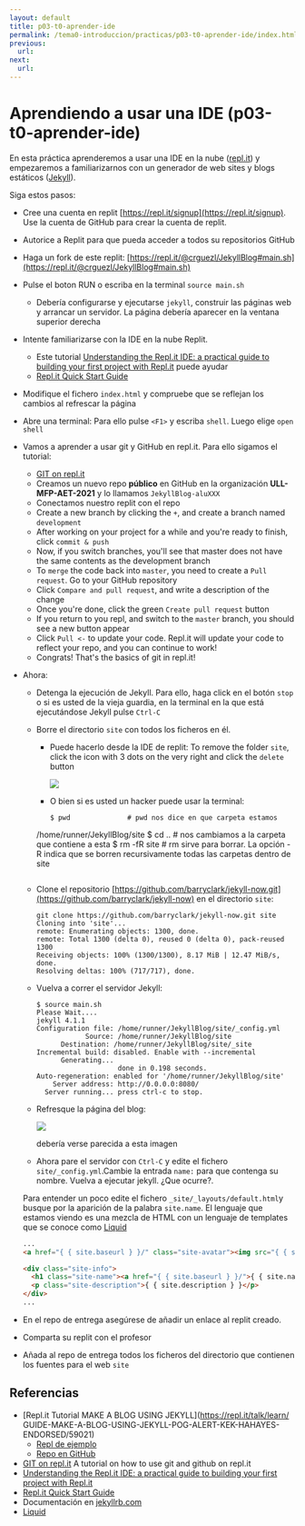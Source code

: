 ```yaml
---
layout: default
title: p03-t0-aprender-ide
permalink: /tema0-introduccion/practicas/p03-t0-aprender-ide/index.html
previous: 
  url: 
next:
  url: 
---
```


# Aprendiendo a usar una IDE (p03-t0-aprender-ide)

En esta práctica aprenderemos a usar una IDE en la nube ([repl.it](https://repl.it)) y empezaremos a familiarizarnos con un generador de web sites y blogs estáticos ([Jekyll](jekyllrb.com)).

Siga estos pasos:

* Cree una cuenta en replit [https://repl.it/signup](https://repl.it/signup). Use la cuenta de GitHub para crear la cuenta de replit.
* Autorice a Replit para que pueda acceder a todos su repositorios GitHub
* Haga un fork de este replit: [https://repl.it/@crguezl/JekyllBlog#main.sh](https://repl.it/@crguezl/JekyllBlog#main.sh)
* Pulse el boton RUN o escriba en la terminal `source main.sh`
  - Debería configurarse y ejecutarse `jekyll`, construir las páginas web y arrancar un servidor. La página debería aparecer en la ventana superior derecha
* Intente familiarizarse con la IDE en la nube Replit. 
  * Este tutorial [Understanding the Repl.it IDE: a practical guide to building your first project with Repl.it](https://www.codewithrepl.it/01-introduction-to-the-repl-it-ide.html) puede ayudar
  * [Repl.it Quick Start Guide](https://docs.repl.it/misc/quick-start)
* Modifique el fichero `index.html` y compruebe que se reflejan los cambios al refrescar la página
* Abre una terminal: Para ello pulse `<F1>` y escriba `shell`. Luego elige `open shell`
* Vamos a aprender a usar git y GitHub en repl.it. Para ello sigamos el tutorial:
  * [GIT on repl.it](https://repl.it/talk/learn/)
  * Creamos un nuevo repo **público** en GitHub en la organización **ULL-MFP-AET-2021** y lo llamamos `JekyllBlog-aluXXX`
  * Conectamos nuestro replit con el repo
  * Create a new branch by clicking the `+`, and create a branch named `development`
  * After working on your project for a while and you're ready to finish, click `commit & push`
  * Now, if you switch branches, you'll see that master does not have the same contents as the development branch
  * To `merge` the code back into `master`, you need to create a `Pull request`. Go to your GitHub repository
  * Click `Compare and pull request`, and write a description of the change
  * Once you're done, click the green `Create pull request` button
  * If you return to you repl, and switch to the `master` branch, you should see a new button appear
  * Click `Pull <-` to update your code. Repl.it will update your code to reflect your repo, and you can continue to work!
  * Congrats! That's the basics of git in repl.it!
* Ahora:
  * Detenga la ejecución de Jekyll. Para ello, haga click en el botón `stop` o si es usted de la vieja guardia, en la terminal en la que está ejecutándose Jekyll pulse `Ctrl-C` 
  * Borre el directorio `site` con todos los ficheros en él. 
    * Puede hacerlo desde la IDE de replit: To remove the folder `site`, click the icon with 3 dots on the very right and click the `delete` button 

      ![](https://storage.googleapis.com/replit/images/1556246404868_e600f8187296777bf09df32fbdc94a58.jpe)
    * O bien si es usted un hacker puede usar la terminal:
  
      ```
      $ pwd              # pwd nos dice en que carpeta estamos
    /home/runner/JekyllBlog/site
      $ cd ..            # nos cambiamos a la carpeta que contiene a esta
      $ rm -fR site      # rm sirve para borrar. La opción -R indica que se borren recursivamente todas las carpetas dentro de site
      ```
  * Clone el repositorio [https://github.com/barryclark/jekyll-now.git](https://github.com/barryclark/jekyll-now) en el directorio `site`:
  
    ```
    git clone https://github.com/barryclark/jekyll-now.git site
    Cloning into 'site'...
    remote: Enumerating objects: 1300, done.
    remote: Total 1300 (delta 0), reused 0 (delta 0), pack-reused 1300
    Receiving objects: 100% (1300/1300), 8.17 MiB | 12.47 MiB/s, done.
    Resolving deltas: 100% (717/717), done.
    ```

  * Vuelva a correr el servidor Jekyll:

    ```
    $ source main.sh
    Please Wait....
    jekyll 4.1.1
    Configuration file: /home/runner/JekyllBlog/site/_config.yml
                Source: /home/runner/JekyllBlog/site
          Destination: /home/runner/JekyllBlog/site/_site
    Incremental build: disabled. Enable with --incremental
          Generating... 
                        done in 0.198 seconds.
    Auto-regeneration: enabled for '/home/runner/JekyllBlog/site'
        Server address: http://0.0.0.0:8080/
      Server running... press ctrl-c to stop.
    ```

  * Refresque la página del blog:
     
     ![]({{site.baseurl}}/assets/images/first-jekyll-blog.png)
  
    debería verse parecida a esta imagen
  * Ahora pare el servidor  con `Ctrl-C` y edite el fichero `site/_config.yml`.Cambie la entrada `name:` para que contenga su nombre. Vuelva a ejecutar jekyll.
  ¿Que ocurre?. 

  Para entender un poco edite el fichero `_site/_layouts/default.html`y busque por la aparición de la palabra `site.name`. El lenguaje que estamos viendo es una mezcla de HTML con un lenguaje de templates que se conoce como [Liquid](https://shopify.github.io/liquid/)

  ```html
  ...
  <a href="{ { site.baseurl } }/" class="site-avatar"><img src="{ { site.avatar } }" /></a>

  <div class="site-info">
    <h1 class="site-name"><a href="{ { site.baseurl } }/">{ { site.name } }</a></h1>
    <p class="site-description">{ { site.description } }</p>
  </div>
  ...
  ```

* En el repo de entrega asegúrese de añadir un enlace al replit creado.
* Comparta su replit con el profesor
* Añada al repo de entrega todos los ficheros del directorio que contienen los fuentes para el web `site` 

## Referencias

* [Repl.it Tutorial MAKE A BLOG USING JEKYLL](https://repl.it/talk/learn/ GUIDE-MAKE-A-BLOG-USING-JEKYLL-POG-ALERT-KEK-HAHAYES-ENDORSED/59021)
  * [Repl de ejemplo](https://repl.it/@sourcerose/JekyllBlog#main.sh)
  * [Repo en GitHub](https://github.com/barryclark/jekyll-now.git)
* [GIT on repl.it](https://repl.it/talk/learn/Replit-Git-Tutorial/23331/) A tutorial on how to use git and github on repl.it
* [Understanding the Repl.it IDE: a practical guide to building your first project with Repl.it](https://www.codewithrepl.it/01-introduction-to-the-repl-it-ide.html)
* [Repl.it Quick Start Guide](https://docs.repl.it/misc/quick-start)
* Documentación en [jekyllrb.com](https://jekyllrb.com)
* [Liquid](https://shopify.github.io/liquid/)